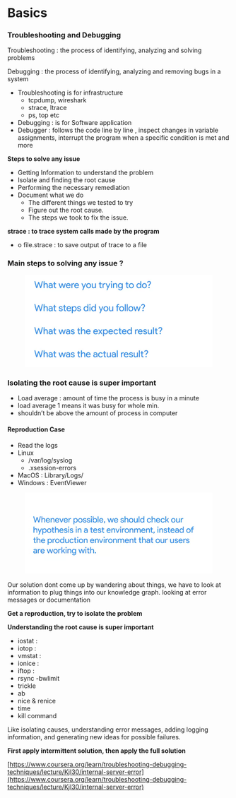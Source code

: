 # Basics

### Troubleshooting and Debugging

Troubleshooting : the process of identifying, analyzing and solving problems

Debugging : the process of identifying, analyzing and removing bugs in a system

* Troubleshooting is for infrastructure
  * tcpdump, wireshark
  * strace, ltrace
  * ps, top etc
* Debugging : is for Software application
* Debugger : follows the code line by line , inspect changes in variable assignments, interrupt the program when a specific condition is met and more

**Steps to solve any issue**

* Getting Information to understand the problem
* Isolate and finding the root cause
* Performing the necessary remediation
* Document what we do
  * The different things we tested to try
  * Figure out the root cause.
  * The steps we took to fix the issue.

**strace : to trace system calls made by the program**

* o file.strace : to save output of trace to a file

### Main steps to solving any issue ?

<figure><img src="../.gitbook/assets/Untitled.png" alt=""><figcaption></figcaption></figure>

### Isolating the root cause is super important

* Load average : amount of time the process is busy in a minute
* load average 1 means it was busy for whole min.
* shouldn’t be above the amount of process in computer

#### Reproduction Case

* Read the logs
* Linux
  * /var/log/syslog
  * .xsession-errors
* MacOS : Library/Logs/
* Windows : EventViewer

<figure><img src="../.gitbook/assets/Untitled 1.png" alt=""><figcaption></figcaption></figure>

Our solution dont come up by wandering about things, we have to look at information to plug things into our knowledge graph. looking at error messages or documentation

**Get a reproduction, try to isolate the problem**

**Understanding the root cause is super important**

* iostat :
* iotop :
* vmstat :
* ionice :
* iftop :
* rsync -bwlimit
* trickle
* ab
* nice & renice
* time
* kill command

Like isolating causes, understanding error messages, adding logging information, and generating new ideas for possible failures.

**First apply intermittent solution, then apply the full solution**

[https://www.coursera.org/learn/troubleshooting-debugging-techniques/lecture/KjI30/internal-server-error](https://www.coursera.org/learn/troubleshooting-debugging-techniques/lecture/KjI30/internal-server-error)
